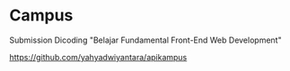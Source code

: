 # Campus
Submission Dicoding "Belajar Fundamental Front-End Web Development"

https://github.com/yahyadwiyantara/apikampus
